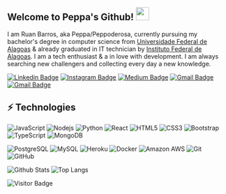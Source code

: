 ## Welcome to Peppa's Github! <img src="https://raw.githubusercontent.com/Peppoderosa/Peppoderosa/master/wave.gif" width="30px">

I am Ruan Barros, aka Peppa/Peppoderosa, currently pursuing my bachelor's degree in computer science from [Universidade Federal de Alagoas](https://ufal.br/) & already graduated in IT technician by [Instituto Federal de Alagoas](https://www2.ifal.edu.br/). I am a tech enthusiast & a in love with development. I am always searching new challengers and collecting every day a new knowledge.

[![Linkedin Badge](https://img.shields.io/badge/-Ruan%20Barros-blue?style=flat-square&logo=Linkedin&logoColor=white&link=https://www.linkedin.com/in/ruan-barros-9316371b0/)](https://www.linkedin.com/in/ruan-barros-9316371b0/)
[![Instagram Badge](https://img.shields.io/badge/-Peppa%20Dev-purple?style=flat-square&logo=instagram&logoColor=white&link=https://instagram.com/peppa.dev/)](https://www.instagram.com/peppa.dev/)
[![Medium Badge](https://img.shields.io/badge/-Ruan%20Barros-03a57a?style=flat-square&labelColor=000000&logo=Medium&link=https://medium.com/@ruan.nunes_85137)](https://medium.com/@ruan.nunes_85137)
[![Gmail Badge](https://img.shields.io/badge/-main%20email-c14438?style=flat-square&logo=Gmail&logoColor=white&link=mailto:ruan.victor21052000@gmail.com)](mailto:ruan.victor21052000@gmail.com)
[![Gmail Badge](https://img.shields.io/badge/-educational%20email-c14438?style=flat-square&logo=Gmail&logoColor=white&link=mailto:ruan.nunes@arapiraca.ufal.br)](mailto:ruan.nunes@arapiraca.ufal.br)

## ⚡ Technologies

![JavaScript](https://img.shields.io/badge/-JavaScript-black?style=flat-square&logo=javascript)
![Nodejs](https://img.shields.io/badge/-Nodejs-black?style=flat-square&logo=Node.js)
![Python](https://img.shields.io/badge/-Python-black?style=flat-square&logo=Python)
![React](https://img.shields.io/badge/-React-black?style=flat-square&logo=react)
![HTML5](https://img.shields.io/badge/-HTML5-E34F26?style=flat-square&logo=html5&logoColor=white)
![CSS3](https://img.shields.io/badge/-CSS3-1572B6?style=flat-square&logo=css3)
![Bootstrap](https://img.shields.io/badge/-Bootstrap-563D7C?style=flat-square&logo=bootstrap)
![TypeScript](https://img.shields.io/badge/-TypeScript-007ACC?style=flat-square&logo=typescript)
![MongoDB](https://img.shields.io/badge/-MongoDB-black?style=flat-square&logo=mongodb)
<!-- ![Redis](https://img.shields.io/badge/-Redis-black?style=flat-square&logo=Redis) -->
![PostgreSQL](https://img.shields.io/badge/-PostgreSQL-336791?style=flat-square&logo=postgresql)
![MySQL](https://img.shields.io/badge/-MySQL-black?style=flat-square&logo=mysql)
![Heroku](https://img.shields.io/badge/-Heroku-430098?style=flat-square&logo=heroku)
![Docker](https://img.shields.io/badge/-Docker-black?style=flat-square&logo=docker)
![Amazon AWS](https://img.shields.io/badge/Amazon%20AWS-232F3E?style=flat-square&logo=amazon-aws)
![Git](https://img.shields.io/badge/-Git-black?style=flat-square&logo=git)
![GitHub](https://img.shields.io/badge/-GitHub-181717?style=flat-square&logo=github)
<!-- ![Raspberry Pi](https://img.shields.io/badge/-Raspberry%20Pi-C51A4A?style=flat-square&logo=Raspberry-Pi) -->

<!-- github actions -->
![Github Stats](https://github-readme-stats.vercel.app/api?username=Peppoderosa&count_private=true&show_icons=true&include_all_commits=true)
![Top Langs](https://github-readme-stats.vercel.app/api/top-langs/?username=Peppoderosa&hide=TeX&layout=compact)

![Visitor Badge](https://visitor-badge.laobi.icu/badge?page_id=aemmadi.aemmadi)

